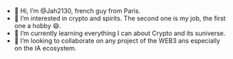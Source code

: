 - 👋 Hi, I’m @Jah2130, french guy from Paris.
- 👀 I’m interested in crypto and spirits. The second one is my job, the first one a hobby 😄.
- 🌱 I’m currently learning everything I can about Crypto and its suniverse.
- 💞️ I’m looking to collaborate on any project of the WEB3 ans especially on the IA ecosystem.




<!---
Jah2130/Jah2130 is a ✨ special ✨ repository because its `README.md` (this file) appears on your GitHub profile.
You can click the Preview link to take a look at your changes.
--->
